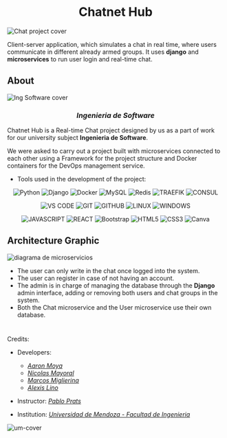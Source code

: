 <h1 align="center"> Chatnet Hub </h1>

![Chat project cover](https://github.com/j0k3rD/real_time_chat_project/assets/83615373/f4528688-35b4-404a-bff3-5a271f48ae47)

Client-server application, which simulates a chat in real time, where users communicate in different already armed groups. It uses **django** and **microservices** to run user login and real-time chat.

## About

![Ing Software cover](https://github.com/j0k3rD/real_time_chat_project/assets/83615373/2503b6f6-8f01-4cce-89f9-29b51f6deac2)

<h3 align="center">

*Ingenieria de Software*
  
</h3>

Chatnet Hub is a Real-time Chat project designed by us as a part of work for our university subject __Ingenieria de Software__. 

We were asked to carry out a project built with microservices connected to each other using a Framework for the project structure and Docker containers for the DevOps management service.

* Tools used in the development of the project:
<div align="center">

![Python](https://img.shields.io/badge/python-3670A0?style=for-the-badge&logo=python&logoColor=ffdd54) ![Django](https://img.shields.io/badge/Django-092E20?style=for-the-badge&logo=django&logoColor=white) ![Docker](https://img.shields.io/badge/docker-%230db7ed.svg?style=for-the-badge&logo=docker&logoColor=white)
![MySQL](https://img.shields.io/badge/mysql-%2300f.svg?style=for-the-badge&logo=mysql&logoColor=white) ![Redis](https://img.shields.io/badge/redis-%23DD0031.svg?style=for-the-badge&logo=redis&logoColor=white) ![TRAEFIK](https://img.shields.io/badge/traefik-0078D6?style=for-the-badge&logo=traefikproxy&logoColor=white) ![CONSUL](https://img.shields.io/badge/Consul-%23DD0031.svg?style=for-the-badge&logo=consul&logoColor=white)

![VS CODE](https://img.shields.io/badge/Visual_Studio_Code-0078D4?style=for-the-badge&logo=visual%20studio%20code&logoColor=white) ![GIT](https://img.shields.io/badge/GIT-E44C30?style=for-the-badge&logo=git&logoColor=white) ![GITHUB](https://img.shields.io/badge/GitHub-100000?style=for-the-badge&logo=github&logoColor=white) ![LINUX](https://img.shields.io/badge/Linux-FCC624?style=for-the-badge&logo=linux&logoColor=black) ![WINDOWS](https://img.shields.io/badge/Windows-0078D6?style=for-the-badge&logo=windows&logoColor=white) 

![JAVASCRIPT](https://img.shields.io/badge/JavaScript-F7DF1E?style=for-the-badge&logo=javascript&logoColor=black) ![REACT](https://img.shields.io/badge/React-20232A?style=for-the-badge&logo=react&logoColor=61DAFB) ![Bootstrap](https://img.shields.io/badge/bootstrap-%23563D7C.svg?style=for-the-badge&logo=bootstrap&logoColor=white) ![HTML5](https://img.shields.io/badge/html5-%23E34F26.svg?style=for-the-badge&logo=html5&logoColor=white) ![CSS3](https://img.shields.io/badge/css3-%231572B6.svg?style=for-the-badge&logo=css3&logoColor=white) ![Canva](https://img.shields.io/badge/Canva-%2300C4CC.svg?style=for-the-badge&logo=Canva&logoColor=white)  
  
</div>

## Architecture Graphic

![diagrama de microservicios](https://i.ibb.co/xM2ddTT/Diagrama-Chat.png)
 
- The user can only write in the chat once logged into the system.
- The user can register in case of not having an account.
- The admin is in charge of managing the database through the **Django** admin interface, adding or removing both users and chat groups in the system.
- Both the Chat microservice and the User microservice use their own database.

#
Credits:
- Developers: 
     * [<i>Aaron Moya</i>](https://github.com/j0k3rD)
     * [<i>Nicolas Mayoral</i>](https://github.com/NKAmazing) 
     * [<i>Marcos Miglierina</i>](https://github.com/XxRaXoRxX)
     * [<i>Alexis Lino</i>](https://github.com/AlexSTM2)

- Instructor: [<i>Pablo Prats</i>](https://github.com/pprats)

- Institution: [<i>Universidad de Mendoza - Facultad de Ingenieria</i>](https://um.edu.ar/ingenieria/)

![um-cover](https://user-images.githubusercontent.com/83615373/235419081-c36fcb36-c412-4317-b40a-7cad5e937339.png)
